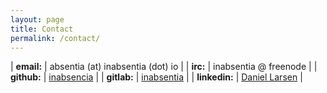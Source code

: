 ```yaml
---
layout: page
title: Contact
permalink: /contact/
---
```


| __email:__      | absentia (at) inabsentia (dot) io                                                                  |
| __irc:__        | inabsentia @ freenode                                                                              |
| __github:__     | <a href="https://github.com/inabsencia/" target="_blank">inabsencia</a>                            |
| __gitlab:__     | <a href="https://gitlab.com/inabsentia/" target="_blank">inabsentia</a>                            |
| __linkedin:__   | <a href="https://www.linkedin.com/in/daniel-larsen-3844a0143/" target="_blank">Daniel Larsen</a>   |
